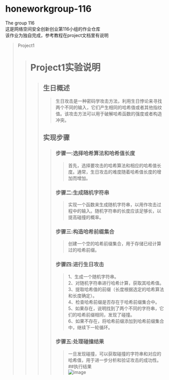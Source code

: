 # honeworkgroup-116  
The group 116  
这是网络空间安全创新创业第116小组的作业仓库  
该作业为独自完成，参考教程在project文档里有说明  
> Project1
>> # Project1实验说明    
>>> ## 生日概述  
>>>>  生日攻击是一种密码学攻击方法，利用生日悖论来寻找两个不同的输入，它们产生相同的哈希值或者其他指纹值。该攻击方法可以用于破解哈希函数的强度或者构造冲突。  
>>> ## 实现步骤  
>>>> ### 步骤一:选择哈希算法和哈希值长度  
>>>>> 首先，选择要攻击的哈希算法和相应的哈希值长度。通常，生日攻击的难度随着哈希值长度的增加而增加。  
>>>> ### 步骤二:生成随机字符串  
>>>>> 实现一个函数来生成随机字符串，以用作攻击过程中的输入。随机字符串的长度应该足够长，以提高碰撞的概率。  
>>>> ### 步骤三:构造哈希前缀集合  
>>>>> 创建一个空的哈希前缀集合，用于存储已经计算过的哈希前缀。  
>>>> ### 步骤四:进行生日攻击  
>>>>> 1、生成一个随机字符串。  
>>>>> 2、对随机字符串进行哈希计算，获取其哈希值。  
>>>>> 3、提取哈希值的前缀（长度根据选定的哈希算法和长度确定）。  
>>>>> 4、检查哈希前缀是否存在于哈希前缀集合中。  
>>>>> 5、如果存在，说明找到了两个不同的字符串，它们的哈希前缀相同，发现了碰撞。  
>>>>> 6、如果不存在，将哈希前缀添加到哈希前缀集合中，继续下一轮循环。  
>>>> ### 步骤五:处理碰撞结果  
>>>>> 一旦发现碰撞，可以获取碰撞的字符串和对应的哈希值，用于进一步分析和验证攻击的成功性。    
>>> ##执行结果  
>>>![image](https://github.com/2562908360/honeworkgroup-116/assets/97723386/b0071d01-2143-493c-b789-4279eec195ac)



